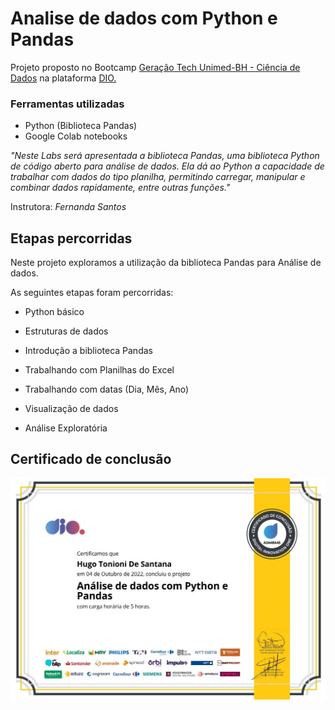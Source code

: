 # Analise de dados com Python e Pandas

Projeto proposto no Bootcamp [Geração Tech Unimed-BH - Ciência de Dados](https://www.dio.me/bootcamp/geracao-tech-unimed-bh-ciencia-de-dados?ref=CG-bootcamp-unimed-bh-ciencia-de-dados) na plataforma [DIO.](https://www.dio.me/)

### **Ferramentas utilizadas**

- Python (Biblioteca Pandas)
- Google Colab notebooks

*"Neste Labs será apresentada a biblioteca Pandas, uma biblioteca Python de código aberto para análise de dados. Ela dá ao Python a capacidade de trabalhar com dados do tipo planilha, permitindo carregar, manipular e combinar dados rapidamente, entre outras funções."*

Instrutora: *Fernanda Santos*

</b>

## Etapas percorridas

Neste projeto exploramos a utilização da biblioteca Pandas para Análise de dados.

As seguintes etapas foram percorridas:

- Python básico

- Estruturas de dados

- Introdução a biblioteca Pandas

- Trabalhando com Planilhas do Excel

- Trabalhando com datas (Dia, Mês, Ano)

- Visualização de dados

- Análise Exploratória

</b>

## Certificado de conclusão

 ![Certificado](https://github.com/htonioni/python-pandas-dio/blob/master/certificado/certificado_pandas_py.jpg)
